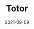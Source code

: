 ---
title: Totor
summary: your movie companion
epitech: true
date: 2021-09-09
image: /totor_img.webp
githubUrl: https://github.com/MGTek5/Totor
stack:
- nodejs
- flutter
- mongodb
---